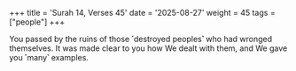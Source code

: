 +++
title = 'Surah 14, Verses 45'
date = '2025-08-27'
weight = 45
tags = ["people"]
+++

You passed by the ruins of those ˹destroyed peoples˺ who had wronged themselves. It was made clear to you how We dealt with them, and We gave you ˹many˺ examples.